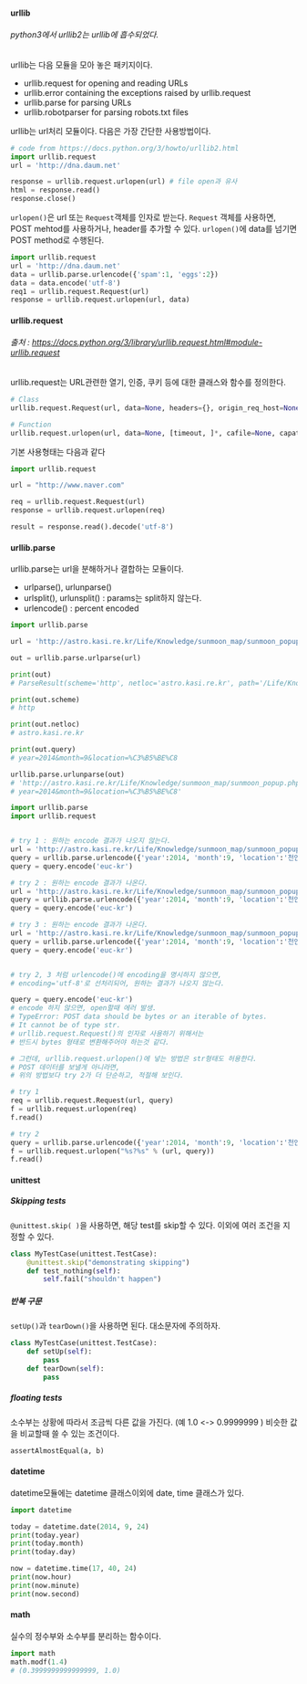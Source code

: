
#### urllib
###### python3에서 urllib2는 urllib에 흡수되었다.

urllib는 다음 모듈을 모아 놓은 패키지이다.

- urllib.request for opening and reading URLs
- urllib.error containing the exceptions raised by urllib.request
- urllib.parse for parsing URLs
- urllib.robotparser for parsing robots.txt files

urllib는 url처리 모듈이다.
다음은 가장 간단한 사용방법이다.

``` python
# code from https://docs.python.org/3/howto/urllib2.html
import urllib.request
url = 'http://dna.daum.net'

response = urllib.request.urlopen(url) # file open과 유사
html = response.read()
response.close()
```
`urlopen()`은 url 또는 `Request`객체를 인자로 받는다. `Request` 객체를 사용하면, POST mehtod를 사용하거나, header를 추가할 수 있다. `urlopen()`에 data를 넘기면 POST method로 수행된다.

``` python
import urllib.request
url = 'http://dna.daum.net'
data = urllib.parse.urlencode({'spam':1, 'eggs':2})
data = data.encode('utf-8')
req1 = urllib.request.Request(url)
response = urllib.request.urlopen(url, data)
```
#### urllib.request
###### 출처 : https://docs.python.org/3/library/urllib.request.html#module-urllib.request

urllib.request는 URL관련한 열기, 인증, 쿠키 등에 대한 클래스와 함수를 정의한다.

``` python
# Class
urllib.request.Request(url, data=None, headers={}, origin_req_host=None, unverifiable=False, method=None)

# Function
urllib.request.urlopen(url, data=None, [timeout, ]*, cafile=None, capath=None, cadefault=False)
```
기본 사용형태는 다음과 같다
``` python
import urllib.request

url = "http://www.naver.com"

req = urllib.request.Request(url)
response = urllib.request.urlopen(req)

result = response.read().decode('utf-8')
```


#### urllib.parse
urllib.parse는 url을 분해하거나 결합하는 모듈이다.
 - urlparse(), urlunparse()
 - urlsplit(), urlunsplit() : params는 split하지 않는다.
 - urlencode() : percent encoded

``` python
import urllib.parse

url = 'http://astro.kasi.re.kr/Life/Knowledge/sunmoon_map/sunmoon_popup.php?year=2014&month=9&location=%C3%B5%BE%C8'

out = urllib.parse.urlparse(url)

print(out)
# ParseResult(scheme='http', netloc='astro.kasi.re.kr', path='/Life/Knowledge/sunmoon_map/sunmoon_popup.php', params='', query='year=2014&month=9&location=%C3%B5%BE%C8', fragment='')

print(out.scheme)
# http

print(out.netloc)
# astro.kasi.re.kr

print(out.query)
# year=2014&month=9&location=%C3%B5%BE%C8

urllib.parse.urlunparse(out)
# 'http://astro.kasi.re.kr/Life/Knowledge/sunmoon_map/sunmoon_popup.php?
# year=2014&month=9&location=%C3%B5%BE%C8'

```

``` python
import urllib.parse
import urllib.request


# try 1 : 원하는 encode 결과가 나오지 않는다.
url = 'http://astro.kasi.re.kr/Life/Knowledge/sunmoon_map/sunmoon_popup.php'
query = urllib.parse.urlencode({'year':2014, 'month':9, 'location':'천안'})
query = query.encode('euc-kr') 

# try 2 : 원하는 encode 결과가 나온다.
url = 'http://astro.kasi.re.kr/Life/Knowledge/sunmoon_map/sunmoon_popup.php'
query = urllib.parse.urlencode({'year':2014, 'month':9, 'location':'천안'.encode('euc-kr')})
query = query.encode('euc-kr') 

# try 3 : 원하는 encode 결과가 나온다.
url = 'http://astro.kasi.re.kr/Life/Knowledge/sunmoon_map/sunmoon_popup.php'
query = urllib.parse.urlencode({'year':2014, 'month':9, 'location':'천안'}, encoding='euc-kr')
query = query.encode('euc-kr') 


# try 2, 3 처럼 urlencode()에 encoding을 명시하지 않으면,
# encoding='utf-8'로 선처리되어, 원하는 결과가 나오지 않는다.

query = query.encode('euc-kr') 
# encode 하지 않으면, open할때 에러 발생. 
# TypeError: POST data should be bytes or an iterable of bytes. 
# It cannot be of type str.
# urllib.request.Request()의 인자로 사용하기 위해서는
# 반드시 bytes 형태로 변환해주어야 하는것 같다.

# 그런데, urllib.request.urlopen()에 넣는 방법은 str형태도 허용한다.
# POST 데이터를 보낼게 아니라면, 
# 위의 방법보다 try 2가 더 단순하고, 적절해 보인다.

# try 1
req = urllib.request.Request(url, query)
f = urllib.request.urlopen(req)
f.read()

# try 2
query = urllib.parse.urlencode({'year':2014, 'month':9, 'location':'천안'}, encoding='euc-kr')
f = urllib.request.urlopen("%s?%s" % (url, query))
f.read()
```

#### unittest

##### Skipping tests
`@unittest.skip( )`을 사용하면, 해당 test를 skip할 수 있다. 이외에 여러 조건을 지정할 수 있다.
``` python
class MyTestCase(unittest.TestCase):
	@unittest.skip("demonstrating skipping")
    def test_nothing(self):
    	self.fail("shouldn't happen")
```

##### 반복 구문
`setUp()`과 `tearDown()`을 사용하면 된다. 대소문자에 주의하자.
``` python
class MyTestCase(unittest.TestCase):
	def setUp(self):
		pass
	def tearDown(self):
		pass
```
##### floating tests
소수부는 상황에 따라서 조금씩 다른 값을 가진다. (예 1.0 <-> 0.9999999 )
비슷한 값을 비교할때 쓸 수 있는 조건이다.
``` python
assertAlmostEqual(a, b)
```

#### datetime
datetime모듈에는 datetime 클래스이외에 date, time 클래스가 있다.

```python
import datetime

today = datetime.date(2014, 9, 24)
print(today.year)
print(today.month)
print(today.day)

now = datetime.time(17, 40, 24)
print(now.hour)
print(now.minute)
print(now.second)
```

#### math
실수의 정수부와 소수부를 분리하는 함수이다.
``` python
import math
math.modf(1.4)
# (0.3999999999999999, 1.0)
```
